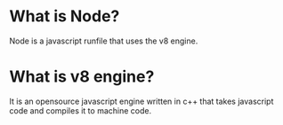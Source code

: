 
# What is Node?
Node is a javascript runfile that uses the v8 engine.

# What is v8 engine?
It is an opensource javascript engine written in c++ that takes javascript code and compiles it to machine code.
